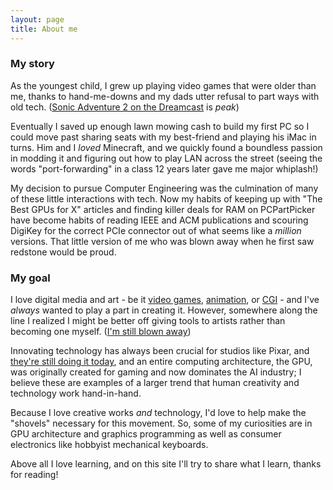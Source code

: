 ```yaml
---
layout: page
title: About me
---
```


### My story
As the youngest child, I grew up playing video games that were older than me, thanks to hand-me-downs and my dads utter refusal to part ways with old tech. ([Sonic Adventure 2 on the Dreamcast](https://youtu.be/uFKZs5EpKeg?si=Z-XBPT_vt7n2HOOf) is *peak*)

Eventually I saved up enough lawn mowing cash to build my first PC so I could move past sharing seats with my best-friend and playing his iMac in turns. Him and I *loved* Minecraft, and we quickly found a boundless passion in modding it and figuring out how to play LAN across the street (seeing the words "port-forwarding" in a class 12 years later gave me major whiplash!)

My decision to pursue Computer Engineering was the culmination of many of these little interactions with tech. Now my habits of keeping up with "The Best GPUs for X" articles and finding killer deals for RAM on PCPartPicker have become habits of reading IEEE and ACM publications and scouring DigiKey for the correct PCIe connector out of what seems like a *million* versions. That little version of me who was blown away when he first saw redstone would be proud.

### My goal
I love digital media and art - be it [video games](https://www.forbes.com/sites/erikkain/2016/10/28/battlefield-1-is-stunningly-beautiful-on-pc/), [animation](https://blog.syncsketch.com/creator-stories/arcane-fortiche/), or [CGI](https://www.awn.com/animationworld/how-moonray-became-hidden-superpower-behind-how-train-your-dragon-hidden-world) - and I've *always* wanted to play a part in creating it. However, somewhere along the line I realized I might be better off giving tools to artists rather than becoming one myself. ([I'm still blown away](https://youtu.be/3gBZHXqnleU?si=NxfZKlBAzdCwhSjv))

Innovating technology has always been crucial for studios like Pixar, and [they're still doing it today](https://www.digitalnative.tech/p/the-future-of-technology-looks-a), and an entire computing architecture, the GPU, was originally created for gaming and now dominates the AI industry; I believe these are examples of a larger trend that human creativity and technology work hand-in-hand.

Because I love creative works *and* technology, I'd love to help make the "shovels" necessary for this movement. So, some of my curiosities are in GPU architecture and graphics programming as well as consumer electronics like hobbyist mechanical keyboards. 

Above all I love learning, and on this site I'll try to share what I learn, thanks for reading!



